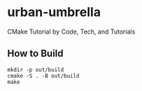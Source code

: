 # urban-umbrella

CMake Tutorial by Code, Tech, and Tutorials

## How to Build

```shell
mkdir -p out/build
cmake -S . -B out/build
make
```

